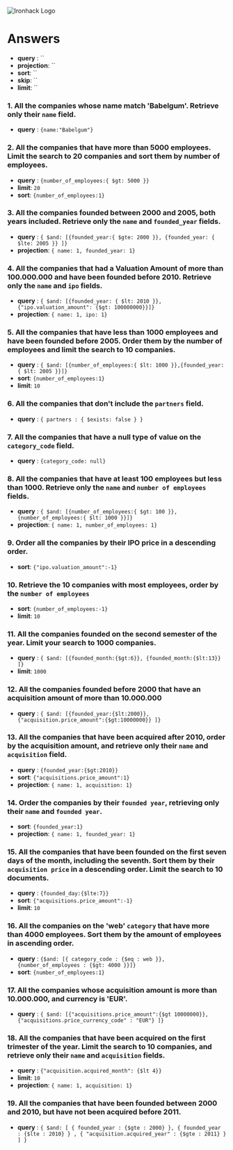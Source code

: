 ![Ironhack Logo](https://i.imgur.com/1QgrNNw.png)

# Answers
- **query** : ``
- **projection**: ``
- **sort**: ``
- **skip**: ``
- **limit**: ``


### 1. All the companies whose name match 'Babelgum'. Retrieve only their `name` field.
- **query** : `{name:"Babelgum"}`




### 2. All the companies that have more than 5000 employees. Limit the search to 20 companies and sort them by **number of employees**.

- **query** : `{number_of_employees:{ $gt: 5000 }}`
- **limit**: `20`
- **sort**: `{number_of_employees:1}`



### 3. All the companies founded between 2000 and 2005, both years included. Retrieve only the `name` and `founded_year` fields.
- **query** : `{ $and: [{founded_year:{ $gte: 2000 }}, {founded_year: { $lte: 2005 }} ]}`
- **projection**: `{ name: 1, founded_year: 1}`


### 4. All the companies that had a Valuation Amount of more than 100.000.000 and have been founded before 2010. Retrieve only the `name` and `ipo` fields.
- **query** : `{ $and: [{founded_year: { $lt: 2010 }}, {"ipo.valuation_amount": {$gt: 100000000}}]}`
- **projection**: `{ name: 1, ipo: 1}`


### 5. All the companies that have less than 1000 employees and have been founded before 2005. Order them by the number of employees and limit the search to 10 companies.
- **query** : `{ $and: [{number_of_employees:{ $lt: 1000 }},{founded_year: { $lt: 2005 }}]}`
- **sort**: `{number_of_employees:1}`
- **limit**: `10`


### 6. All the companies that don't include the `partners` field.
- **query** : `{ partners : { $exists: false } }`


### 7. All the companies that have a null type of value on the `category_code` field.
- **query** : `{category_code: null}`



### 8. All the companies that have at least 100 employees but less than 1000. Retrieve only the `name` and `number of employees` fields.
- **query** : `{ $and: [{number_of_employees:{ $gt: 100 }}, {number_of_employees:{ $lt: 1000 }}]}`
- **projection**: `{ name: 1, number_of_employees: 1}`



### 9. Order all the companies by their IPO price in a descending order.
- **sort**: `{"ipo.valuation_amount":-1}`


### 10. Retrieve the 10 companies with most employees, order by the `number of employees`
- **sort**: `{number_of_employees:-1}`
- **limit**: `10`


### 11. All the companies founded on the second semester of the year. Limit your search to 1000 companies.
- **query** : `{ $and: [{founded_month:{$gt:6}}, {founded_month:{$lt:13}} ]}`
- **limit**: `1000`



### 12. All the companies founded before 2000 that have an acquisition amount of more than 10.000.000
- **query** : `{ $and: [{founded_year:{$lt:2000}}, {"acquisition.price_amount":{$gt:10000000}} ]}`


### 13. All the companies that have been acquired after 2010, order by the acquisition amount, and retrieve only their `name` and `acquisition` field.
- **query** : `{founded_year:{$gt:2010}}` 
- **sort**: `{"acquisitions.price_amount":1}`
- **projection**: `{ name: 1, acquisition: 1}`


### 14. Order the companies by their `founded year`, retrieving only their `name` and `founded year`.
- **sort**: `{founded_year:1}`
- **projection**: `{ name: 1, founded_year: 1}`


### 15. All the companies that have been founded on the first seven days of the month, including the seventh. Sort them by their `acquisition price` in a descending order. Limit the search to 10 documents.
- **query** : `{founded_day:{$lte:7}}` 
- **sort**: `{"acquisitions.price_amount":-1}`
- **limit**: `10`

### 16. All the companies on the 'web' `category` that have more than 4000 employees. Sort them by the amount of employees in ascending order.
- **query** : `{$and: [{ category_code : {$eq : web }}, {number_of_employees : {$gt: 4000 }}]}`
- **sort**: `{number_of_employees:1}`


### 17. All the companies whose acquisition amount is more than 10.000.000, and currency is 'EUR'.
- **query** : `{ $and: [{"acquisitions.price_amount":{$gt 10000000}}, {"acquisitions.price_currency_code" : "EUR"} ]}`

### 18. All the companies that have been acquired on the first trimester of the year. Limit the search to 10 companies, and retrieve only their `name` and `acquisition` fields.
- **query** : `{"acquisition.acquired_month": {$lt 4}}`
- **limit**: `10`
- **projection**: `{ name: 1, acquisition: 1}`


### 19. All the companies that have been founded between 2000 and 2010, but have not been acquired before 2011.

- **query** : `{ $and: [ { founded_year : {$gte : 2000} }, { founded_year : {$lte : 2010} } , { "acquisition.acquired_year" : {$gte : 2011} } ] }`
